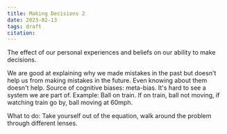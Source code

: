 ```yaml
---
title: Making Decisions 2
date: 2023-02-13
tags: draft
citation: 
---
```


The effect of our personal experiences and beliefs on our ability to make decisions.

We are good at explaining why we made mistakes in the past but doesn't help us from making mistakes in the future. Even knowing about them doesn't help. 
Source of cognitive biases: meta-bias. It's hard to see a system we are part of. Example: Ball on train. If on train, ball not moving, if watching train go by, ball moving at 60mph.

What to do:
Take yourself out of the equation, walk around the problem through different lenses.
